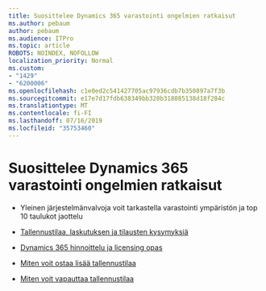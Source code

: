 ```yaml
---
title: Suosittelee Dynamics 365 varastointi ongelmien ratkaisut
ms.author: pebaum
author: pebaum
ms.audience: ITPro
ms.topic: article
ROBOTS: NOINDEX, NOFOLLOW
localization_priority: Normal
ms.custom:
- "1429"
- "6200006"
ms.openlocfilehash: c1e0ed2c541427705ac97936cdb7b350897a7f3b
ms.sourcegitcommit: e17e7d17fdb638349bb320b318085138d18f284c
ms.translationtype: MT
ms.contentlocale: fi-FI
ms.lasthandoff: 07/16/2019
ms.locfileid: "35753460"
---
```

# <a name="recommend-solutions-for-dynamics-365-storage-issues"></a>Suosittelee Dynamics 365 varastointi ongelmien ratkaisut

* Yleinen järjestelmänvalvoja voit tarkastella varastointi ympäristön ja top 10 taulukot jaottelu

* [Tallennustilaa, laskutuksen ja tilausten kysymyksiä](https://docs.microsoft.com/dynamics365/customer-engagement/admin/contact-information-microsoft-dynamics-365-online-billing-support)

* [Dynamics 365 hinnoittelu ja licensing opas](https://dynamics.microsoft.com/pricing/)

* [Miten voit ostaa lisää tallennustilaa](https://docs.microsoft.com/en-us/dynamics365/customer-engagement/admin/manage-storage#add-storage-to-dynamics-365-online)

* [Miten voit vapauttaa tallennustilaa](https://docs.microsoft.com/dynamics365/customer-engagement/admin/free-storage-space)
